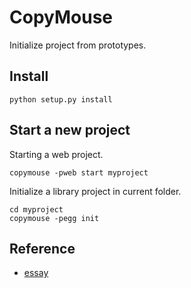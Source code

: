 CopyMouse
====

Initialize project from prototypes.

Install
----
    
    python setup.py install


Start a new project
----

Starting a web project.

    copymouse -pweb start myproject

Initialize a library project in current folder.

	cd myproject
	copymouse -pegg init


Reference
----

* [essay](https://github.com/SohuTech/essay)
